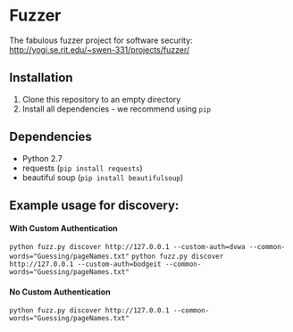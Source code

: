 Fuzzer
======

The fabulous fuzzer project for software security:
http://yogi.se.rit.edu/~swen-331/projects/fuzzer/

## Installation
1. Clone this repository to an empty directory
2. Install all dependencies - we recommend using `pip`

## Dependencies
* Python 2.7
* requests (`pip install requests`)
* beautiful soup (`pip install beautifulsoup`)


## Example usage for discovery:

#### With Custom Authentication
`python fuzz.py discover http://127.0.0.1 --custom-auth=dvwa --common-words="Guessing/pageNames.txt"`
`python fuzz.py discover http://127.0.0.1 --custom-auth=bodgeit --common-words="Guessing/pageNames.txt"`

#### No Custom Authentication
`python fuzz.py discover http://127.0.0.1 --common-words="Guessing/pageNames.txt"`